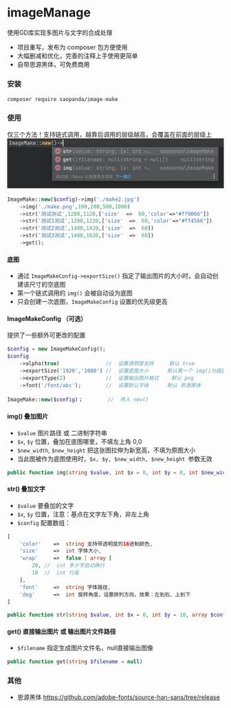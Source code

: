 # imageManage
使用GD库实现多图片与文字的合成处理
* 项目重写，发布为 composer 包方便使用
* 大幅删减和优化，完善的注释上手使用更简单
* 自带思源黑体，可免费商用

### 安装
    composer require saopanda/image-make

### 使用
仅三个方法！支持链式调用，越靠后调用的层级越高，会覆盖在前面的层级上
![img.png](img.png)

```php
ImageMake::new($config)->img('./make2.jpg')
    ->img('./make.png',100,200,500,1000)
    ->str('测试测试',1200,1120,['size'  =>  60,'color'=>"#ff0066"])
    ->str('测试1测试',1200,1220,['size'  =>  60,'color'=>"#ff4566"])
    ->str('测试2测试',1400,1420,['size'  =>  60])
    ->str('测试3测试',1400,1620,['size'  =>  60])
    ->get();
```

#### 底图
* 通过 `ImageMakeConfig->exportSize()` 指定了输出图片的大小时，会自动创建该尺寸的空底图
* 第一个链式调用的 `img()` 会被自动设为底图
* 只会创建一次底图，`ImageMakeConfig` 设置的优先级更高 

#### ImageMakeConfig （可选）
提供了一些额外可更改的配置
```php
$config = new ImageMakeConfig();
$config
    ->alpha(true)               //  设置透明度支持     默认 true
    ->exportSize('1920','1080') //  设置底图大小      默认第一个 img()为底图
    ->exportType(2)             //  设置输出图片格式    默认 png
    ->font('/font/abc');        //  设置默认字体      默认 思源黑体
    
ImageMake::new($config)；        //  传入 new()
```

#### img() 叠加图片
* `$value` 图片路径 或 二进制字符串
* `$x`, `$y` 位置，叠加在底图哪里，不填左上角 0,0
* `$new_width`, `$new_height` 把这张图拉伸为新宽高，不填为原图大小
* 当此图被作为底图使用时，`$x, $y, $new_width, $new_height `参数无效
```php
public function img(string $value, int $x = 0, int $y = 0, int $new_width = 0, int $new_height = 0)
```

#### str() 叠加文字
* `$value` 要叠加的文字
* `$x`, `$y` 位置，注意：基点在文字左下角，非左上角
* `$config` 配置数组：
```php
[
    'color'    =>  string 支持带透明度的16进制颜色,
    'size'     =>  int 字体大小,
    'wrap'     =>  false | array [
        20, //  int 多少字自动换行
        10  //  int 行高
    ],
    'font'     =>  string 字体路径,
    'deg'      =>  int 旋转角度，设置排列方向，效果：左到右、上到下
]
```

```php
public function str(string $value, int $x = 0, int $y = 10, array $config = [])
```

#### get() 直接输出图片 或 输出图片文件路径
* `$filename` 指定生成图片文件名，null直接输出图像
```php
public function get(string $filename = null)
```

### 其他
* 思源黑体 https://github.com/adobe-fonts/source-han-sans/tree/release